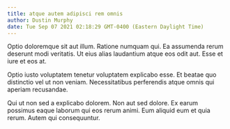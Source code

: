 ```yaml
---
title: atque autem adipisci rem omnis
author: Dustin Murphy
date: Tue Sep 07 2021 02:18:29 GMT-0400 (Eastern Daylight Time)
---
```

Optio doloremque sit aut illum. Ratione numquam qui. Ea assumenda rerum deserunt modi veritatis. Ut eius alias laudantium atque eos odit aut. Esse et iure et eos at.

 Optio iusto voluptatem tenetur voluptatem explicabo esse. Et beatae quo distinctio vel ut non veniam. Necessitatibus perferendis atque omnis qui aperiam recusandae.

 Qui ut non sed a explicabo dolorem. Non aut sed dolore. Ex earum possimus eaque laborum qui eos rerum animi. Eum aliquid eum et quia rerum. Autem qui consequuntur.